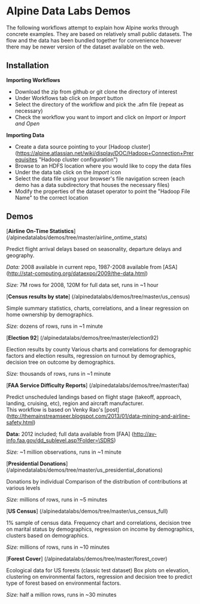 Alpine Data Labs Demos
======================

The following workflows attempt to explain how Alpine works through concrete examples.  They are based on relatively small public datasets.  The flow and the data has been bundled together for convenience however there may be newer version of the dataset available on the web.

Installation
------------


__Importing Workflows__

* Download the zip from github or git clone the directory of interest
* Under Workflows tab click on _Import_ button 
* Select the directory of the workflow and pick the .afm file (repeat as necessary)
* Check the workflow you want to import and click on _Import_ or _Import and Open_

__Importing Data__

* Create a data source pointing to your [Hadoop cluster] (https://alpine.atlassian.net/wiki/display/DOC/Hadoop+Connection+Prerequisites "Hadoop cluster configuration")
* Browse to an HDFS location where you would like to copy the data files
* Under the data tab click on the _Import_ icon
* Select the data file using your browser's file navigation screen (each demo has a data subdirectory that houses the necessary files)
* Modify the properties of the dataset operator to point the "Hadoop File Name" to the correct location

Demos
-----

[__Airline On-Time Statistics__] (/alpinedatalabs/demos/tree/master/airline_ontime_stats)

Predict flight arrival delays based on seasonality, departure delays and geography.

_Data:_ 2008 available in current repo, 1987-2008 available from [ASA] (http://stat-computing.org/dataexpo/2009/the-data.html) 

_Size:_ 7M rows for 2008, 120M for full data set, runs in ~1 hour

[__Census results by state__] (/alpinedatalabs/demos/tree/master/us_census)

Simple summary statistics, charts, correlations, and a linear regression on home ownership by demographics.

_Size:_ dozens of rows, runs in ~1 minute


[__Election 92__] (/alpinedatalabs/demos/tree/master/election92)

Election results by county
Various charts and correlations for demographic factors and election results, regression on turnout by demographics, decision tree on outcome by demographics.

_Size:_ thousands of rows, runs in ~1 minute

[__FAA Service Difficulty Reports__] (/alpinedatalabs/demos/tree/master/faa)

Predict unscheduled landings based on flight stage (takeoff, approach, landing, cruising, etc), region and aircraft manufacturer.  
This workflow is based on Venky Rao's [post] (http://themainstreamseer.blogspot.com/2013/01/data-mining-and-airline-safety.html)

 __Data:__ 2012 included; full data available from [FAA] (http://av-info.faa.gov/dd_sublevel.asp?Folder=\SDRS)
 
_Size:_ ~1 million observations, runs in ~1 minute


[__Presidential Donations__] (/alpinedatalabs/demos/tree/master/us_presidential_donations)

Donations by individual
Comparison of the distribution of contributions at various levels

_Size:_ millions of rows, runs in ~5 minutes


[__US Census__] (/alpinedatalabs/demos/tree/master/us_census_full)

1% sample of census data. Frequency chart and correlations, decision tree on marital status by demographics, regression on income by demographics, clusters based on demographics.

_Size:_ millions of rows, runs in ~10 minutes

[__Forest Cover__] (/alpinedatalabs/demos/tree/master/forest_cover)

Ecological data for US forests (classic test dataset)
Box plots on elevation, clustering on environmental factors, regression and decision tree to predict type of forest based on environmental factors.

_Size:_ half a million rows, runs in ~30 minutes


 